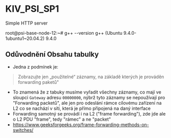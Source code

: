 # KIV_PSI_SP1
 Simple HTTP server 

root@psi-base-node-12:~# g++ --version
g++ (Ubuntu 9.4.0-1ubuntu1~20.04.2) 9.4.0

## Odůvodnění Obsahu tabulky
* Jedna z podmínek je:
> Zobrazujte jen „použitelné“ záznamy, na základě kterých je prováděn forwarding paketů"
* To znamená že z tabuky musíme vyřadit všechny záznamy, co mají ve sloupci `Gateway` adresu `00000000`, nýbrž tyto záznamy se nepoužívají pro "Forwarding packetů", ale jen pro odeslání rámce cílovému zařízení na L2 co se nachází v síti, která je přímo připojená na daný interface
* Forwarding samotný se provádí i na L2 ("frame forwarding"), zde jde ale o L2 PDU "frame", tedy "rámec" a ne "packet"
* https://www.geeksforgeeks.org/frame-forwarding-methods-on-switches/
